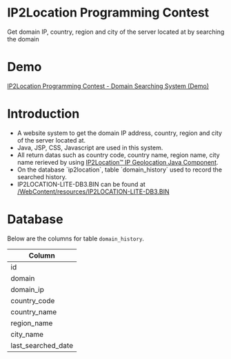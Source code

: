 # IP2Location Programming Contest
Get domain IP, country, region and city of the server located at by searching the domain

# Demo
<a href="https://ds.marioclub.asia/" target="_blank">IP2Location Programming Contest - Domain Searching System (Demo)</a>

# Introduction
<ul>
<li>A website system to get the domain IP address, country, region and city of the server located at.</li>
<li>Java, JSP, CSS, Javascript are used in this system.</li>
<li>All return datas such as country code, country name, region name, city name rerieved by using <a href="https://github.com/ip2location/ip2location-java" target="_blank">IP2Location™ IP Geolocation Java Component</a>.</li>
<li>On the database `ip2location`, table `domain_history` used to record the searched history.</li>
<li>IP2LOCATION-LITE-DB3.BIN can be found at <a href="https://github.com/eweley95/DomainSystem/blob/main/WebContent/resources">/WebContent/resources/IP2LOCATION-LITE-DB3.BIN</a></li>
</ul>

# Database
Below are the columns for table `domain_history`.
<table>
<thead>
<tr>
<th>Column</th>
</tr>
<thead>
<tbody>
<tr><td>id</td></tr>
<tr><td>domain</td></tr>
<tr><td>domain_ip</td></tr>
<tr><td>country_code</td></tr>
<tr><td>country_name</td></tr>
<tr><td>region_name</td></tr>
<tr><td>city_name</td></tr>
<tr><td>last_searched_date</td></tr>
<tbody>
</table>

